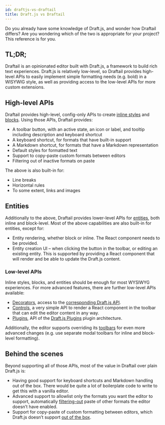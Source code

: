 ```yaml
---
id: draftjs-vs-draftail
title: Draft.js vs Draftail
---
```


Do you already have some knowledge of Draft.js, and wonder how Draftail differs? Are you wondering which of the two is appropriate for your project? This reference is for you.

## TL;DR;

Draftail is an opinionated editor built with Draft.js, a framework to build rich text experiences. Draft.js is relatively low-level, so Draftail provides high-level APIs to easily implement simple formatting needs (e.g. bold) in a WISYWIG style, as well as providing access to the low-level APIs for more custom extensions.

## High-level APIs

Draftail provides high-level, config-only APIs to create [inline styles](InlineStyles.md) and [blocks](Blocks.md). Using those APIs, Draftail provides:

- A toolbar button, with an active state, an icon or label, and tooltip including description and keyboard shortcut
- A keyboard shortcut, for formats that have built-in support
- A Markdown shortcut, for formats that have a Markdown representation
- Default styles for formatted text
- Support to copy-paste custom formats between editors
- Filtering out of inactive formats on paste

The above is also built-in for:

- Line breaks
- Horizontal rules
- To some extent, links and images

## Entities

Additionally to the above, Draftail provides lower-level APIs for [entities](Entities.md), both inline and block-level. Most of the above capabilities are also built-in for entities, except for:

- Entity rendering, whether block or inline. The React component needs to be provided.
- Entity creation UI – when clicking the button in the toolbar, or editing an existing entity. This is supported by providing a React component that will render and be able to update the Draft.js content.

### Low-level APIs

Inline styles, blocks, and entities should be enough for most WYSIWYG experiences. For more advanced features, there are further low-level APIs available:

- [Decorators](Decorators.md), access to the [corresponding Draft.js API](https://draftjs.org/docs/advanced-topics-decorators).
- [Controls](ArbitraryControls.md), a very simple API to render a React component in the toolbar that can edit the editor content in any way.
- [Plugins](Plugins.md), API of the [Draft.js Plugins](https://github.com/draft-js-plugins/draft-js-plugins) plugin architecture.

Additionally, the editor supports overriding its [toolbars](CustomisingToolbars.md) for even more advanced changes (e.g. use separate modal toolbars for inline and block-level formatting).

## Behind the scenes

Beyond supporting all of those APIs, most of the value in Draftail over plain Draft.js is:

- Having good support for keyboard shortcuts and Markdown handling out of the box. There would be quite a lot of boilerplate code to write to get this with a vanilla editor.
- Advanced support to allowlist only the formats you want the editor to support, automatically [filtering-out](https://github.com/thibaudcolas/draftjs-filters) paste of other formats the editor doesn’t have enabled.
- Support for copy-paste of custom formatting between editors, which Draft.js doesn’t support [out of the box](https://github.com/thibaudcolas/draftjs-conductor).
